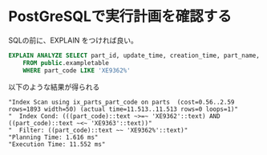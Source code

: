 # PostGreSQLで実行計画を確認する

SQLの前に、EXPLAIN をつければ良い。

```sql
EXPLAIN ANALYZE SELECT part_id, update_time, creation_time, part_name, brand_id
	FROM public.exampletable
	WHERE part_code LIKE 'XE9362%'
```

以下のような結果が得られる

```
"Index Scan using ix_parts_part_code on parts  (cost=0.56..2.59 rows=1893 width=50) (actual time=11.513..11.513 rows=0 loops=1)"
"  Index Cond: (((part_code)::text ~>=~ 'XE9362'::text) AND ((part_code)::text ~<~ 'XE9363'::text))"
"  Filter: ((part_code)::text ~~ 'XE9362%'::text)"
"Planning Time: 1.616 ms"
"Execution Time: 11.552 ms"
```
